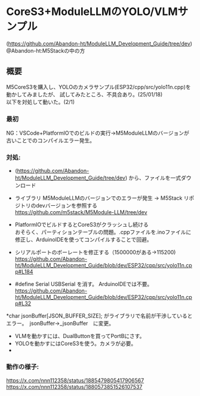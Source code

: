 # CoreS3+ModuleLLMのYOLO/VLMサンプル
(https://github.com/Abandon-ht/ModuleLLM_Development_Guide/tree/dev)<br>
@Abandon-ht:M5Stackの中の方<br>

## 概要

M5CoreS3を購入し、YOLOのカメラサンプル(ESP32/cpp/src/yolo11n.cpp)を動かしてみましたが、
試してみたところ、不具合あり。(25/01/18)<br>
以下を対処して動いた。(2/1)

### 最初
NG：VSCode+PlatformIOでのビルドの実行→M5ModuleLLMのバージョンが古いことでのコンパイルエラー発生。

### 対処:
 * (https://github.com/Abandon-ht/ModuleLLM_Development_Guide/tree/dev) から、ファイルを一式ダウンロード
   
 * ライブラリ M5ModuleLLMのバージョンでのエラーが発生 -> M5Stack リポジトリのdevバージョンを参照する<br>
https://github.com/m5stack/M5Module-LLM/tree/dev
 * PlatformIOでビルドするとCoreS3がクラッシュし続ける<br>
   おそらく、パーティションテーブルの問題。.cppファイルを.inoファイルに修正し、ArduinoIDEを使ってコンパイルすることで回避。

 * シリアルポートのボーレートを修正する（1500000がある->115200)<br>
 https://github.com/Abandon-ht/ModuleLLM_Development_Guide/blob/dev/ESP32/cpp/src/yolo11n.cpp#L184
 
 * #define Serial USBSerial  を消す。 ArduinoIDEでは不要。<br>
 https://github.com/Abandon-ht/ModuleLLM_Development_Guide/blob/dev/ESP32/cpp/src/yolo11n.cpp#L32
 
 *char jsonBuffer[JSON_BUFFER_SIZE]; がライブラリで名前が干渉しているとエラー。　jsonBuffer->_jsonBuffer　に変更。
 
 * VLMを動かすには、DualButtonを買ってPortBにさす。
 * YOLOを動かすにはCoreS3を使う。カメラが必要。
 * 
### 動作の様子:
https://x.com/nnn112358/status/1885479805417906567<br>
https://x.com/nnn112358/status/1880573851526107537<br>


